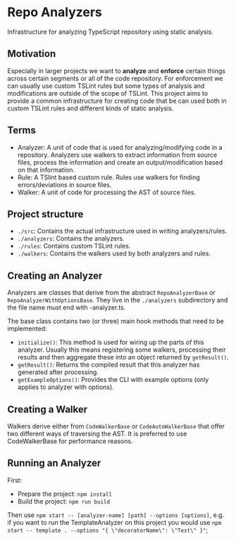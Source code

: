# Repo Analyzers

Infrastructure for analyzing TypeScript repository using static analysis.

## Motivation

Especially in larger projects we want to **analyze** and **enforce** certain things across certain segments or all of the code repository. For enforcement we can usually use custom TSLint rules but some types of analysis and modifications are outside of the scope of TSLint. This project aims to provide a common infrastructure for creating code that be can used both in custom TSLint rules and different kinds of static analysis.

## Terms

* Analyzer: A unit of code that is used for analyzing/modifying code in a repository. Analyzers use walkers to extract information from source files, process the information and create an output/modification based on that information.
* Rule: A TSlint based custom rule. Rules use walkers for finding errors/deviations in source files.
* Walker: A unit of code for processing the AST of source files.

## Project structure

* `./src`: Contains the actual infrastructure used in writing analyzers/rules.
* `./analyzers`: Contains the analyzers.
* `./rules`: Contains custom TSLint rules.
* `./walkers`: Contains the walkers used by both analyzers and rules.

## Creating an Analyzer

Analyzers are classes that derive from the abstract `RepoAnalyzerBase` or `RepoAnalyzerWithOptionsBase`. They live in the `./analyzers` subdirectory and the file name must end with -analyzer.ts.

The base class contains two (or three) main hook methods that need to be implemented:
* `initialize()`: This method is used for wiring up the parts of this analyzer. Usually this means registering some walkers, processing their results and then aggregate these into an object returned by `getResult()`.
* `getResult()`: Returns the compiled result that this analyzer has generated after processing.
* `getExampleOptions()`: Provides the CLI with example options (only applies to analyzer with options).

## Creating a Walker

Walkers derive either from `CodeWalkerBase` or `CodeAutoWalkerBase` that offer two different ways of traversing the AST. It is preferred to use CodeWalkerBase for performance reasons.

## Running an Analyzer

First:
* Prepare the project: `npm install`
* Build the project: `npm run build`

Then use `npm start -- [analyzer-name] [path] --options [options]`, e.g. if you want to run the TemplateAnalyzer on this project you would use `npm start -- template . --options "{ \"decoratorName\": \"Test\" }"`;
